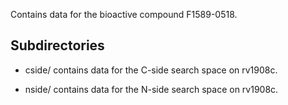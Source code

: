 Contains data for the bioactive compound F1589-0518.

## Subdirectories

- cside/ contains data for the C-side search space on rv1908c.

- nside/ contains data for the N-side search space on rv1908c.

